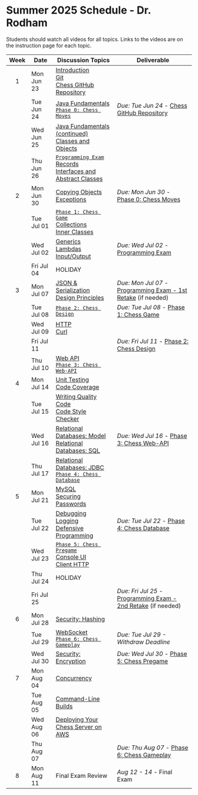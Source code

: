 # Summer 2025 Schedule - Dr. Rodham

Students should watch all videos for all topics. Links to the videos are on the instruction page for each topic.


| Week | Date       | Discussion Topics                                                | Deliverable                              |
| :--: | ---------- | ----------------------------------------------------------------- | ---------------------------------------- |
|  1   | Mon Jun 23  | [Introduction](https://github.com/softwareconstruction240/softwareconstruction/blob/main/instruction/introduction/introduction.md)<br /> [Git](https://github.com/softwareconstruction240/softwareconstruction/blob/main/instruction/git/git.md)<br /> [Chess GitHub Repository](https://github.com/softwareconstruction240/softwareconstruction/blob/main/chess/chess-github-repository/chess-github-repository.md) | |
|      | Tue Jun 24 | [Java Fundamentals](https://github.com/softwareconstruction240/softwareconstruction/blob/main/instruction/java-fundamentals/java-fundamentals.md)<br/> [`Phase 0: Chess Moves`](https://github.com/softwareconstruction240/softwareconstruction/blob/main/chess/0-chess-moves/chess-moves.md) | _Due: Tue Jun 24_ - [Chess GitHub Repository](https://github.com/softwareconstruction240/softwareconstruction/blob/main/chess/chess-github-repository/chess-github-repository.md) |
|      | Wed Jun 25 | [Java Fundamentals (continued)](https://github.com/softwareconstruction240/softwareconstruction/blob/main/instruction/java-fundamentals/java-fundamentals.md)<br /> [Classes and Objects](https://github.com/softwareconstruction240/softwareconstruction/blob/main/instruction/classes-and-objects/classes-and-objects.md) | |
|      | Thu Jun 26 | [`Programming Exam`](https://github.com/softwareconstruction240/softwareconstruction/blob/main/instruction/programming-exam/programming-exam.md) <br /> [Records](https://github.com/softwareconstruction240/softwareconstruction/blob/main/instruction/records/records.md)<br /> [Interfaces and Abstract Classes](https://github.com/softwareconstruction240/softwareconstruction/blob/main/instruction/interfaces-abstract-classes/interfaces-and-abstract-classes.md)<br /> |  |
|  2   | Mon Jun 30 | [Copying Objects](https://github.com/softwareconstruction240/softwareconstruction/blob/main/instruction/copying-objects/copying-objects.md)<br/> [Exceptions](https://github.com/softwareconstruction240/softwareconstruction/blob/main/instruction/exceptions/exceptions.md) | _Due: Mon Jun 30_ - [Phase 0: Chess Moves](https://github.com/softwareconstruction240/softwareconstruction/blob/main/chess/0-chess-moves/chess-moves.md) |
|      | Tue Jul 01 |[`Phase 1: Chess Game`](https://github.com/softwareconstruction240/softwareconstruction/blob/main/chess/1-chess-game/chess-game.md)<br /> [Collections](https://github.com/softwareconstruction240/softwareconstruction/blob/main/instruction/collections/collections.md)<br/> [Inner Classes](https://github.com/softwareconstruction240/softwareconstruction/blob/main/instruction/inner-classes/inner-classes.md)<br/> | |
|      | Wed Jul 02 | [Generics](https://github.com/softwareconstruction240/softwareconstruction/blob/main/instruction/generics/generics.md)<br/> [Lambdas](https://github.com/softwareconstruction240/softwareconstruction/blob/main/instruction/lambdas/lambdas.md)<br/> [Input/Output](https://github.com/softwareconstruction240/softwareconstruction/blob/main/instruction/io/io.md)<br/> | _Due: Wed Jul 02_ - [Programming Exam](https://github.com/softwareconstruction240/softwareconstruction/blob/main/instruction/programming-exam/programming-exam.md) |
|      | Fri Jul 04 | HOLIDAY | |
|  3   | Mon Jul 07 | [JSON & Serialization](https://github.com/softwareconstruction240/softwareconstruction/blob/main/instruction/json/json.md)<br/> [Design Principles](https://github.com/softwareconstruction240/softwareconstruction/blob/main/instruction/design-principles/design-principles.md) | _Due: Mon Jul 07_ - [Programming Exam - 1st Retake](https://github.com/softwareconstruction240/softwareconstruction/blob/main/instruction/programming-exam/programming-exam.md) (if needed) |
|      | Tue Jul 08 | [`Phase 2: Chess Design`](https://github.com/softwareconstruction240/softwareconstruction/blob/main/chess/2-server-design/server-design.md)<br/> | _Due: Tue Jul 08_ - [Phase 1: Chess Game](https://github.com/softwareconstruction240/softwareconstruction/blob/main/chess/1-chess-game/chess-game.md) |
|      | Wed Jul 09 | [HTTP](https://github.com/softwareconstruction240/softwareconstruction/blob/main/instruction/http/http.md)<br /> [Curl](https://github.com/softwareconstruction240/softwareconstruction/blob/main/instruction/curl/curl.md)<br/> |  |
|      | Fri Jul 11 |  | _Due: Fri Jul 11_ - [Phase 2: Chess Design](https://github.com/softwareconstruction240/softwareconstruction/blob/main/chess/2-server-design/server-design.md) |
|      | Thu Jul 10 | [Web API](https://github.com/softwareconstruction240/softwareconstruction/blob/main/instruction/web-api/web-api.md)<br/>[`Phase 3: Chess Web-API`](https://github.com/softwareconstruction240/softwareconstruction/blob/main/chess/3-web-api/web-api.md) |  |
|  4   | Mon Jul 14 | [Unit Testing](https://github.com/softwareconstruction240/softwareconstruction/blob/main/instruction/unit-testing/unit-testing.md)<br /> [Code Coverage](https://github.com/softwareconstruction240/softwareconstruction/blob/main/instruction/code-coverage/code-coverage.md) |  |
|      | Tue Jul 15 | [Writing Quality Code](https://github.com/softwareconstruction240/softwareconstruction/blob/main/instruction/quality-code/quality-code.md)<br /> [Code Style Checker](https://github.com/softwareconstruction240/softwareconstruction/blob/main/instruction/style-checker/style-checker.md) | |
|      | Wed Jul 16 | [Relational Databases: Model](https://github.com/softwareconstruction240/softwareconstruction/blob/main/instruction/db-model/db-model.md)<br /> [Relational Databases: SQL](https://github.com/softwareconstruction240/softwareconstruction/blob/main/instruction/db-sql/db-sql.md) |  _Due: Wed Jul 16_ - [Phase 3: Chess Web-API](https://github.com/softwareconstruction240/softwareconstruction/blob/main/chess/3-web-api/web-api.md) |
|      | Thu Jul 17 | [Relational Databases: JDBC](https://github.com/softwareconstruction240/softwareconstruction/blob/main/instruction/db-jdbc/db-jdbc.md)<br/> [`Phase 4: Chess Database`](https://github.com/softwareconstruction240/softwareconstruction/blob/main/chess/4-database/database.md) |  |
|  5   | Mon Jul 21 | [MySQL](https://github.com/softwareconstruction240/softwareconstruction/blob/main/instruction/mysql/mysql.md)<br />[Securing Passwords](https://github.com/softwareconstruction240/softwareconstruction/blob/main/instruction/securing-passwords/securing-passwords.md) | |
|      | Tue Jul 22 | [Debugging](https://github.com/softwareconstruction240/softwareconstruction/blob/main/instruction/debugging/debugging.md)<br/>  [Logging](https://github.com/softwareconstruction240/softwareconstruction/blob/main/instruction/logging/logging.md)<br/> [Defensive Programming](https://github.com/softwareconstruction240/softwareconstruction/blob/main/instruction/defensive-programming/defensive-programming.md)<br/> | _Due: Tue Jul 22_ - [Phase 4: Chess Database](https://github.com/softwareconstruction240/softwareconstruction/blob/main/chess/4-database/database.md) |
|      | Wed Jul 23 | [`Phase 5: Chess Pregame`](https://github.com/softwareconstruction240/softwareconstruction/blob/main/chess/5-pregame/pregame.md)<br/> [Console UI](https://github.com/softwareconstruction240/softwareconstruction/blob/main/instruction/console-ui/console-ui.md)<br/> [Client HTTP](https://github.com/softwareconstruction240/softwareconstruction/blob/main/instruction/web-api/web-api.md)<br /> | |
|      | Thu Jul 24 | HOLIDAY | |
|      | Fri Jul 25 | |  _Due: Fri Jul 25_ - [Programming Exam - 2nd Retake](https://github.com/softwareconstruction240/softwareconstruction/blob/main/instruction/programming-exam/programming-exam.md) (if needed) |
|  6   | Mon Jul 28 | [Security: Hashing](https://github.com/softwareconstruction240/softwareconstruction/blob/main/instruction/computer-security/computer-security.md)<br /> | |
|      | Tue Jul 29 | [WebSocket](https://github.com/softwareconstruction240/softwareconstruction/blob/main/instruction/websocket/websocket.md)<br />[`Phase 6: Chess Gameplay`](https://github.com/softwareconstruction240/softwareconstruction/blob/main/chess/6-gameplay/gameplay.md) |_Due: Tue Jul 29 - Withdraw Deadline_ |
|      | Wed Jul 30 | [Security: Encryption](https://github.com/softwareconstruction240/softwareconstruction/blob/main/instruction/computer-security/computer-security.md) | _Due: Wed Jul 30_ - [Phase 5: Chess Pregame](https://github.com/softwareconstruction240/softwareconstruction/blob/main/chess/5-pregame/pregame.md) |
|  7   | Mon Aug 04 | [Concurrency](https://github.com/softwareconstruction240/softwareconstruction/blob/main/instruction/concurrency/concurrency.md) | |
|      | Tue Aug 05 | [Command-Line Builds](https://github.com/softwareconstruction240/softwareconstruction/blob/main/instruction/command-line-builds/command-line-builds.md) | |
|      | Wed Aug 06 | [Deploying Your Chess Server on AWS](https://github.com/softwareconstruction240/softwareconstruction/blob/main/instruction/aws-chess-server/aws-chess-server.md)<br/> | |
|      | Thu Aug 07  | | _Due: Thu Aug 07_ - [Phase 6: Chess Gameplay](https://github.com/softwareconstruction240/softwareconstruction/blob/main/chess/6-gameplay/gameplay.md) |
|  8   | Mon Aug 11 | Final Exam Review | _Aug 12 - 14_ - Final Exam |
